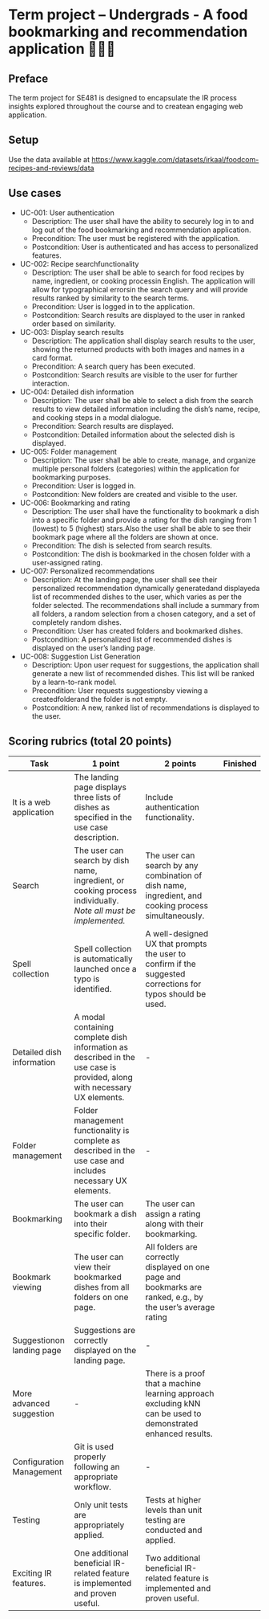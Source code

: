# Term project – Undergrads - A food bookmarking and recommendation application 🍔🍕🍜

## Preface
  The term project for SE481 is designed to encapsulate the IR process insights explored throughout the course and to createan engaging web application.
  
## Setup
  Use the data available at https://www.kaggle.com/datasets/irkaal/foodcom-recipes-and-reviews/data

## Use cases
  - UC-001: User authentication
    - Description: The user shall have the ability to securely log in to and log out of the food bookmarking and recommendation application.
    - Precondition: The user must be registered with the application.
    - Postcondition: User is authenticated and has access to personalized features.
  - UC-002: Recipe searchfunctionality
    - Description: The user shall be able to search for food recipes by name, ingredient, or cooking processin English. The application will allow for typographical errorsin the search query and will provide results ranked by similarity to the search terms.
    - Precondition: User is logged in to the application.
    - Postcondition: Search results are displayed to the user in ranked order based on similarity.
  - UC-003: Display search results
    - Description: The application shall display search results to the user, showing the returned products with both images and names in a card format.
    - Precondition: A search query has been executed.
    - Postcondition: Search results are visible to the user for further interaction.
  - UC-004: Detailed dish information
    - Description: The user shall be able to select a dish from the search results to view detailed information including the dish’s name, recipe, and cooking steps in a modal dialogue.
    - Precondition: Search results are displayed.
    - Postcondition: Detailed information about the selected dish is displayed.
  - UC-005: Folder management
    - Description: The user shall be able to create, manage, and organize multiple personal folders (categories) within the application for bookmarking purposes.
    - Precondition: User is logged in.
    - Postcondition: New folders are created and visible to the user.
  - UC-006: Bookmarking and rating
    - Description: The user shall have the functionality to bookmark a dish into a specific folder and provide a rating for the dish ranging from 1 (lowest) to 5 (highest) stars.Also the user shall be able to see their bookmark page where all the folders are shown at once.
    - Precondition: The dish is selected from search results.
    - Postcondition: The dish is bookmarked in the chosen folder with a user-assigned rating.
  - UC-007: Personalized recommendations
    - Description: At  the  landing  page,  the  user  shall  see  their  personalized  recommendation dynamically generatedand displayeda list of recommended dishes to the user, which varies as per the folder selected. The recommendations shall include a summary from all folders, a random selection from a chosen category, and a set of completely random dishes.
    - Precondition: User has created folders and bookmarked dishes.
    - Postcondition: A personalized list of recommended dishes is displayed on the user’s landing page.
  - UC-008: Suggestion List Generation
    - Description: Upon user request for suggestions, the application shall generate a new list of recommended dishes. This list will be ranked by a learn-to-rank model.
    - Precondition: User requests suggestionsby viewing a createdfolderand the folder is not empty.
    - Postcondition: A new, ranked list of recommendations is displayed to the user.

## Scoring rubrics (total 20 points)
  | Task | 1 point | 2 points | Finished |
  |------|----------------|-----------------|------------|
  | It is a web application | The landing page displays three lists of dishes as specified in the use case description. | Include authentication functionality. | 
  | Search | The user can search by dish name, ingredient, or cooking process individually.  *Note all must be implemented.* | The user can search by any combination of dish name, ingredient, and cooking process simultaneously. |
  | Spell collection | Spell collection is automatically launched once a typo is identified. | A well-designed UX that prompts the user to confirm if the suggested corrections for typos should be used. |
  | Detailed dish information | A modal containing complete dish information as described in the use case is provided, along with necessary UX elements. | - |
  | Folder management | Folder management functionality is complete as described in the use case and includes necessary UX elements. | - |
  | Bookmarking | The user can bookmark a dish into their specific folder. | The user can assign a rating along with their bookmarking. |
  | Bookmark viewing | The user can view their bookmarked dishes from all folders on one page. | All folders are correctly displayed on one page and bookmarks are ranked, e.g., by the user’s average rating |
  | Suggestionon landing page | Suggestions are correctly displayed on the landing page. | - |
  | More advanced suggestion | - | There is a proof that a machine learning approach excluding kNN can be used to demonstrated enhanced results. |
  | Configuration Management | Git is used properly following an appropriate workflow. | - |
  | Testing | Only unit tests are appropriately applied. | Tests at higher levels than unit testing are conducted and applied. |
  | Exciting IR features. | One additional beneficial IR-related feature is implemented and proven useful. | Two additional beneficial IR-related feature is implemented and proven useful. |
